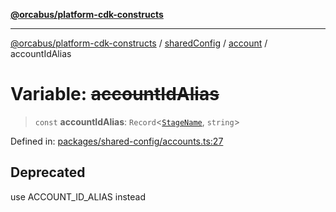 [**@orcabus/platform-cdk-constructs**](../../../../../../README.md)

***

[@orcabus/platform-cdk-constructs](../../../../../../README.md) / [sharedConfig](../../../README.md) / [account](../README.md) / accountIdAlias

# Variable: ~~accountIdAlias~~

> `const` **accountIdAlias**: `Record`\<[`StageName`](../type-aliases/StageName.md), `string`\>

Defined in: [packages/shared-config/accounts.ts:27](https://github.com/OrcaBus/platform-cdk-constructs/blob/main/packages/shared-config/accounts.ts#L27)

## Deprecated

use ACCOUNT_ID_ALIAS instead
